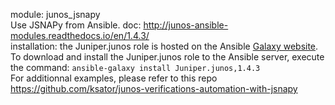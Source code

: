 module: junos_jsnapy  
Use JSNAPy from Ansible. 
doc: http://junos-ansible-modules.readthedocs.io/en/1.4.3/  
installation: the Juniper.junos role is hosted on the Ansible [Galaxy website](https://galaxy.ansible.com/Juniper/junos/).  
To download and install the Juniper.junos role to the Ansible server, execute the command: ```ansible-galaxy install Juniper.junos,1.4.3```  
For additionnal examples, please refer to this repo https://github.com/ksator/junos-verifications-automation-with-jsnapy

